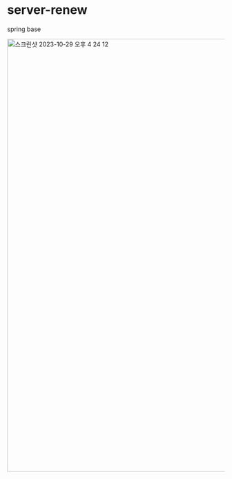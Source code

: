 # server-renew
spring base

<img width="1002" alt="스크린샷 2023-10-29 오후 4 24 12" src="https://github.com/TeamFILL-IN/server-renew/assets/88091704/ab03da6d-d93d-49f1-9974-483d3f5756c4">
